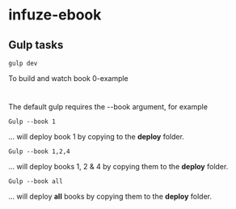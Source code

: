 # infuze-ebook

## Gulp tasks

```
gulp dev
```
To build and watch book 0-example
#
The default gulp requires the --book argument, for example
```
Gulp --book 1
```
... will deploy book 1 by copying to the **deploy** folder.
```
Gulp --book 1,2,4
```
... will deploy books 1, 2 & 4 by copying them to the **deploy** folder.
```
Gulp --book all
```
... will deploy **all** books by copying them to the **deploy** folder.
